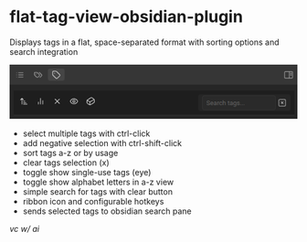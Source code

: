 # flat-tag-view-obsidian-plugin

Displays tags in a flat, space-separated format with sorting options and search integration

![flat-tag-view-buttons](./flat-tag-view-see-me.png)

- select multiple tags with ctrl-click
- add negative selection with ctrl-shift-click
- sort tags a-z or by usage
- clear tags selection (x)
- toggle show single-use tags (eye)
- toggle show alphabet letters in a-z view
- simple search for tags with clear button 
- ribbon icon and configurable hotkeys
- sends selected tags to obsidian search pane

_vc w/ ai_
